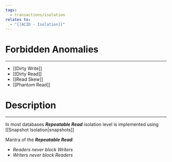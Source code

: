 ```yaml
---
tags:
  - transactions/isolation
relates to:
  - "[[ACID - Isolation]]"
---
```

# Forbidden Anomalies
---
- [[Dirty Write]]
- [[Dirty Read]]
- [[Read Skew]]
- [[Phantom Read]]
# Description
---
In most databases ***Repeatable Read*** isolation level is implemented using [[Snapshot Isolation|snapshots]]

Mantra of the ***Repeatable Read***:
- *Readers never block Writers*
- *Writers never block Readers*